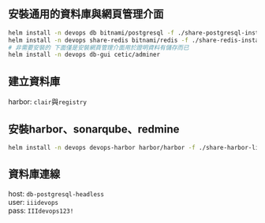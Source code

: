 

## 安裝通用的資料庫與網頁管理介面
```sh
helm install -n devops db bitnami/postgresql -f ./share-postgresql-install.yaml
helm install -n devops share-redis bitnami/redis -f ./share-redis-install.yaml
# 非需要安裝的 下面僅是安裝網頁管理介面用於證明資料有儲存而已
helm install -n devops db-gui cetic/adminer
```

## 建立資料庫
harbor: `clair`與`registry`


## 安裝harbor、sonarqube、redmine
```sh
helm install -n devops devops-harbor harbor/harbor -f ./share-harbor-lite-install.yaml
```


## 資料庫連線
host: `db-postgresql-headless`  
user: `iiidevops`  
pass: `IIIdevops123!`  
